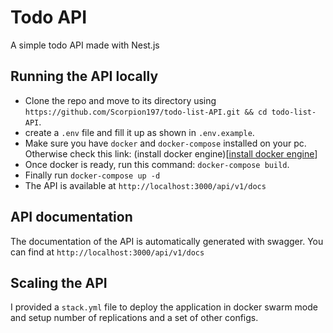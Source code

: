 # Todo API

A simple todo API made with Nest.js

## Running the API locally

- Clone the repo and move to its directory using `https://github.com/Scorpion197/todo-list-API.git && cd todo-list-API`.
- create a `.env` file and fill it up as shown in `.env.example`.
- Make sure you have `docker` and `docker-compose` installed on your pc. Otherwise check this link: (install docker engine)[[install docker engine](https://docs.docker.com/engine/install/)]
- Once docker is ready, run this command: `docker-compose build`.
- Finally run `docker-compose up -d`
- The API is available at `http://localhost:3000/api/v1/docs`

## API documentation

The documentation of the API is automatically generated with swagger. You can find at `http://localhost:3000/api/v1/docs`

## Scaling the API

I provided a `stack.yml` file to deploy the application in docker swarm mode and setup number of replications and a set of other configs.
